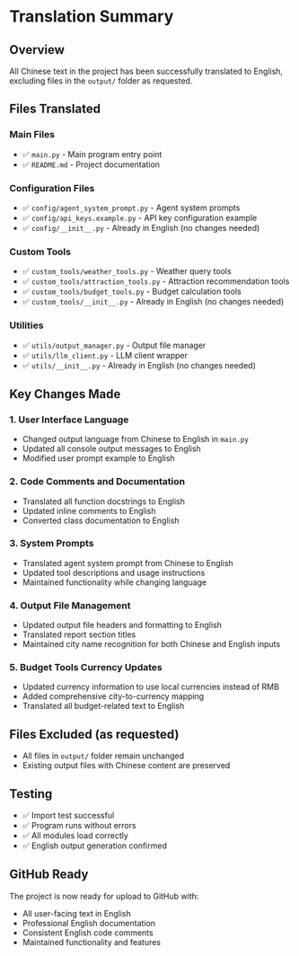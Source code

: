 # Translation Summary

## Overview
All Chinese text in the project has been successfully translated to English, excluding files in the `output/` folder as requested.

## Files Translated

### Main Files
- ✅ `main.py` - Main program entry point
- ✅ `README.md` - Project documentation

### Configuration Files
- ✅ `config/agent_system_prompt.py` - Agent system prompts
- ✅ `config/api_keys.example.py` - API key configuration example
- ✅ `config/__init__.py` - Already in English (no changes needed)

### Custom Tools
- ✅ `custom_tools/weather_tools.py` - Weather query tools
- ✅ `custom_tools/attraction_tools.py` - Attraction recommendation tools  
- ✅ `custom_tools/budget_tools.py` - Budget calculation tools
- ✅ `custom_tools/__init__.py` - Already in English (no changes needed)

### Utilities
- ✅ `utils/output_manager.py` - Output file manager
- ✅ `utils/llm_client.py` - LLM client wrapper
- ✅ `utils/__init__.py` - Already in English (no changes needed)

## Key Changes Made

### 1. User Interface Language
- Changed output language from Chinese to English in `main.py`
- Updated all console output messages to English
- Modified user prompt example to English

### 2. Code Comments and Documentation
- Translated all function docstrings to English
- Updated inline comments to English
- Converted class documentation to English

### 3. System Prompts
- Translated agent system prompt from Chinese to English
- Updated tool descriptions and usage instructions
- Maintained functionality while changing language

### 4. Output File Management
- Updated output file headers and formatting to English
- Translated report section titles
- Maintained city name recognition for both Chinese and English inputs

### 5. Budget Tools Currency Updates
- Updated currency information to use local currencies instead of RMB
- Added comprehensive city-to-currency mapping
- Translated all budget-related text to English

## Files Excluded (as requested)
- All files in `output/` folder remain unchanged
- Existing output files with Chinese content are preserved

## Testing
- ✅ Import test successful
- ✅ Program runs without errors
- ✅ All modules load correctly
- ✅ English output generation confirmed

## GitHub Ready
The project is now ready for upload to GitHub with:
- All user-facing text in English
- Professional English documentation
- Consistent English code comments
- Maintained functionality and features